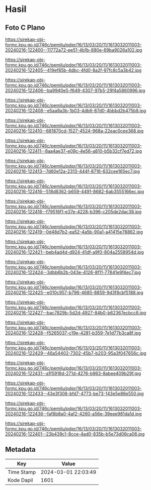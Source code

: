 # Hasil

## Foto C Plano

https://sirekap-obj-formc.kpu.go.id/746c/pemilu/pdpr/16/13/03/20/11/1613032011003-20240216-122400--11772a72-ee51-4b1b-880e-69ba9026a102.jpg

https://sirekap-obj-formc.kpu.go.id/746c/pemilu/pdpr/16/13/03/20/11/1613032011003-20240216-122405--419ef85b-4dbc-4fd0-8a2f-97fc8c5a3b42.jpg

https://sirekap-obj-formc.kpu.go.id/746c/pemilu/pdpr/16/13/03/20/11/1613032011003-20240216-122406--ba9940e5-f649-4307-97b5-29f4a5860996.jpg

https://sirekap-obj-formc.kpu.go.id/746c/pemilu/pdpr/16/13/03/20/11/1613032011003-20240216-122408--e5aa9a3b-1b03-4db6-87d0-4bbbd2b475b8.jpg

https://sirekap-obj-formc.kpu.go.id/746c/pemilu/pdpr/16/13/03/20/11/1613032011003-20240216-122410--681870cd-1527-4524-968a-22eac0cee368.jpg

https://sirekap-obj-formc.kpu.go.id/746c/pemilu/pdpr/16/13/03/20/11/1613032011003-20240216-122411--8aa4ae37-e09c-4e56-a810-b5b32cf7ed72.jpg

https://sirekap-obj-formc.kpu.go.id/746c/pemilu/pdpr/16/13/03/20/11/1613032011003-20240216-122413--7d60e12a-2313-444f-8716-632cee165ec7.jpg

https://sirekap-obj-formc.kpu.go.id/746c/pemilu/pdpr/16/13/03/20/11/1613032011003-20240216-122416--518d8362-b659-4491-8682-6ab3555166ec.jpg

https://sirekap-obj-formc.kpu.go.id/746c/pemilu/pdpr/16/13/03/20/11/1613032011003-20240216-122418--f79516f1-e37e-4228-b396-c205de2dac38.jpg

https://sirekap-obj-formc.kpu.go.id/746c/pemilu/pdpr/16/13/03/20/11/1613032011003-20240216-122419--0d48d7b2-ea52-4a5b-90a1-a41415e78862.jpg

https://sirekap-obj-formc.kpu.go.id/746c/pemilu/pdpr/16/13/03/20/11/1613032011003-20240216-122421--beb4ad4d-d924-41df-a9f0-804a2558954d.jpg

https://sirekap-obj-formc.kpu.go.id/746c/pemilu/pdpr/16/13/03/20/11/1613032011003-20240216-122424--3dbb6b2b-043e-4126-8f11-77641e9f4ec7.jpg

https://sirekap-obj-formc.kpu.go.id/746c/pemilu/pdpr/16/13/03/20/11/1613032011003-20240216-122425--e010c957-b796-4685-8859-9d3f8cbf5188.jpg

https://sirekap-obj-formc.kpu.go.id/746c/pemilu/pdpr/16/13/03/20/11/1613032011003-20240216-122427--bac7829b-5d2d-4927-84b0-b62367ecbcc8.jpg

https://sirekap-obj-formc.kpu.go.id/746c/pemilu/pdpr/16/13/03/20/11/1613032011003-20240216-122428--f5265037-c19e-4281-b359-7e1d77b3ca8f.jpg

https://sirekap-obj-formc.kpu.go.id/746c/pemilu/pdpr/16/13/03/20/11/1613032011003-20240216-122429--46a54402-7302-45b7-b203-95a3f047656c.jpg

https://sirekap-obj-formc.kpu.go.id/746c/pemilu/pdpr/16/13/03/20/11/1613032011003-20240216-122431--a1f5918d-271d-4276-b963-8abee409b29f.jpg

https://sirekap-obj-formc.kpu.go.id/746c/pemilu/pdpr/16/13/03/20/11/1613032011003-20240216-122433--43e3f308-bfd7-4773-be73-143e5e86e550.jpg

https://sirekap-obj-formc.kpu.go.id/746c/pemilu/pdpr/16/13/03/20/11/1613032011003-20240216-122436--faf8b8a0-4af2-4260-a56e-39eee981da1d.jpg

https://sirekap-obj-formc.kpu.go.id/746c/pemilu/pdpr/16/13/03/20/11/1613032011003-20240216-122401--23b439c1-8cce-4ad0-835b-b5e73d06ca06.jpg


## Metadata

| Key        | Value               |
| ---------- | ------------------- |
| Time Stamp | 2024-03-01 22:03:49 |
| Kode Dapil | 1601                |



